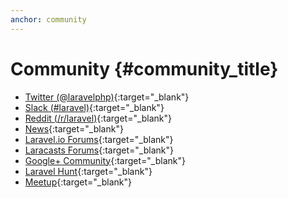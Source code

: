 ```yaml
---
anchor: community
---
```


# Community {#community_title}

- [Twitter (@laravelphp)](https://twitter.com/laravelphp){:target="_blank"}
- [Slack (#laravel)](http://larachat.co/){:target="_blank"}
- [Reddit (/r/laravel)](https://reddit.com/r/laravel){:target="_blank"}
- [News](https://laravel-news.com/){:target="_blank"}
- [Laravel.io Forums](http://laravel.io/forum){:target="_blank"}
- [Laracasts Forums](https://laracasts.com/discuss){:target="_blank"}
- [Google+ Community](https://plus.google.com/communities/106838454910116161868){:target="_blank"}
- [Laravel Hunt](https://laravel-hunt.com){:target="_blank"}
- [Meetup](http://laravel.meetup.com/){:target="_blank"}

